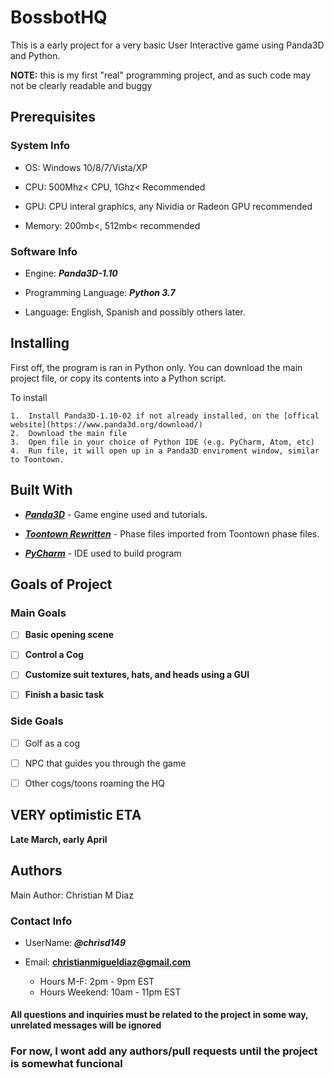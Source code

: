 <h1>BossbotHQ</h1>

This is a early project for a very basic User Interactive game using Panda3D and Python.  


**NOTE:** this is my first "real" programming project, and as such code may not be clearly readable and buggy

<h2>Prerequisites</h2>

<h3>System Info</h3>	

*	OS: Windows 10/8/7/Vista/XP

*	CPU: 500Mhz< CPU, 1Ghz< Recommended

*	GPU: CPU interal graphics, any Nividia or Radeon GPU recommended

*	Memory: 200mb<, 512mb< recommended

<h3>Software Info</h3>

*	Engine: ***Panda3D-1.10***

*	Programming Language: ***Python 3.7***

*	Language: English, Spanish and possibly others later.

<h2>Installing</h2>

First off, the program is ran in Python only.  You can download the main project file, or copy its contents into a Python script.

To install
	
	1.	Install Panda3D-1.10-02 if not already installed, on the [offical website](https://www.panda3d.org/download/)
	2.	Download the main file
	3.	Open file in your choice of Python IDE (e.g. PyCharm, Atom, etc)
	4.	Run file, it will open up in a Panda3D enviroment window, similar to Toontown.
	
<h2>Built With</h2>

*	[***Panda3D***](https://www.panda3d.org/) - Game engine used and tutorials.

*	[***Toontown Rewritten***](https://www.toontownrewritten.com/) - Phase files imported from Toontown phase files.

*	[***PyCharm***](https://www.jetbrains.com/pycharm/) - IDE used to build program

<h2>Goals of Project</h2>

<h3>Main Goals</h3>

*	[ ] **Basic opening scene**

*	[ ] **Control a Cog**

*	[ ] **Customize suit textures, hats, and heads using a GUI**

*	[ ] **Finish a basic task**
	
<h3>Side Goals</h3>

*	[ ] Golf as a cog

*	[ ] NPC that guides you through the game

*	[ ] Other cogs/toons roaming the HQ
	




<h2>VERY optimistic ETA</h2>

**Late March, early April**

<h2>Authors</h2>

Main Author: Christian M Diaz

<h3>Contact Info</h3>

*	UserName: ***@chrisd149***

* Email: **christianmigueldiaz@gmail.com**
	* Hours M-F: 2pm - 9pm EST
	* Hours Weekend: 10am - 11pm EST

<h4>All questions and inquiries must be related to the project in some way, unrelated messages will be ignored</h4>

<h3>For now, I wont add any authors/pull requests until the project is somewhat funcional</h3>

